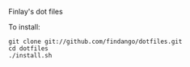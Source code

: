 Finlay's dot files

To install:

    git clone git://github.com/findango/dotfiles.git
    cd dotfiles
    ./install.sh


